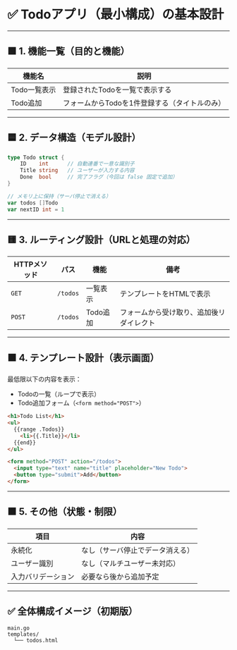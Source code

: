 # ✅ Todoアプリ（最小構成）の基本設計

---

## 🟩 1. 機能一覧（目的と機能）

| 機能名       | 説明                                 |
|--------------|--------------------------------------|
| Todo一覧表示  | 登録されたTodoを一覧で表示する         |
| Todo追加     | フォームからTodoを1件登録する（タイトルのみ） |

---

## 🟦 2. データ構造（モデル設計）

```go
type Todo struct {
    ID    int      // 自動連番で一意な識別子
    Title string   // ユーザーが入力する内容
    Done  bool     // 完了フラグ（今回は false 固定で追加）
}

// メモリ上に保持（サーバ停止で消える）
var todos []Todo
var nextID int = 1
```

---

## 🟨 3. ルーティング設計（URLと処理の対応）

| HTTPメソッド | パス     | 機能      | 備考                              |
|--------------|----------|-----------|-----------------------------------|
| `GET`        | `/todos` | 一覧表示   | テンプレートをHTMLで表示              |
| `POST`       | `/todos` | Todo追加  | フォームから受け取り、追加後リダイレクト |

---

## 🟧 4. テンプレート設計（表示画面）

最低限以下の内容を表示：

- Todoの一覧（ループで表示）
- Todo追加フォーム（`<form method="POST">`）

```html
<h1>Todo List</h1>
<ul>
  {{range .Todos}}
    <li>{{.Title}}</li>
  {{end}}
</ul>

<form method="POST" action="/todos">
  <input type="text" name="title" placeholder="New Todo">
  <button type="submit">Add</button>
</form>
```

---

## 🟫 5. その他（状態・制限）

| 項目              | 内容                               |
|-------------------|------------------------------------|
| 永続化            | なし（サーバ停止でデータ消える）      |
| ユーザー識別      | なし（マルチユーザー未対応）           |
| 入力バリデーション | 必要なら後から追加予定                  |

---

## ✅ 全体構成イメージ（初期版）

```
main.go
templates/
  └── todos.html
```
